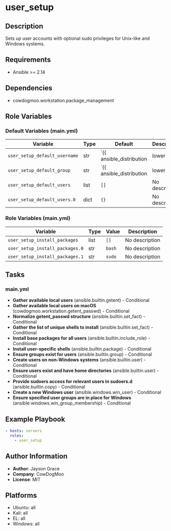 <!-- DOCSIBLE START -->
# user_setup

## Description

Sets up user accounts with optional sudo privileges for Unix-like and Windows systems.

## Requirements

- Ansible >= 2.14

## Dependencies

- cowdogmoo.workstation.package_management

## Role Variables

### Default Variables (main.yml)

| Variable | Type | Default | Description |
|----------|------|---------|-------------|
| `user_setup_default_username` | str | `{{ ansible_distribution | lower }}` | No description |
| `user_setup_default_group` | str | `{{ ansible_distribution | lower }}` | No description |
| `user_setup_default_users` | list | `[]` | No description |
| `user_setup_default_users.0` | dict | `{}` | No description |

### Role Variables (main.yml)

| Variable | Type | Value | Description |
|----------|------|-------|-------------|
| `user_setup_install_packages` | list | `[]` | No description |
| `user_setup_install_packages.0` | str | `bash` | No description |
| `user_setup_install_packages.1` | str | `sudo` | No description |

## Tasks

### main.yml

- **Gather available local users** (ansible.builtin.getent) - Conditional
- **Gather available local users on macOS** (cowdogmoo.workstation.getent_passwd) - Conditional
- **Normalize getent_passwd structure** (ansible.builtin.set_fact) - Conditional
- **Gather the list of unique shells to install** (ansible.builtin.set_fact) - Conditional
- **Install base packages for all users** (ansible.builtin.include_role) - Conditional
- **Install user-specific shells** (ansible.builtin.package) - Conditional
- **Ensure groups exist for users** (ansible.builtin.group) - Conditional
- **Create users on non-Windows systems** (ansible.builtin.user) - Conditional
- **Ensure users exist and have home directories** (ansible.builtin.user) - Conditional
- **Provide sudoers access for relevant users in sudoers.d** (ansible.builtin.copy) - Conditional
- **Create a new Windows user** (ansible.windows.win_user) - Conditional
- **Ensure specified user groups are in place for Windows** (ansible.windows.win_group_membership) - Conditional

## Example Playbook

```yaml
- hosts: servers
  roles:
    - user_setup
```

## Author Information

- **Author**: Jayson Grace
- **Company**: CowDogMoo
- **License**: MIT

## Platforms

- Ubuntu: all
- Kali: all
- EL: all
- Windows: all
<!-- DOCSIBLE END -->
